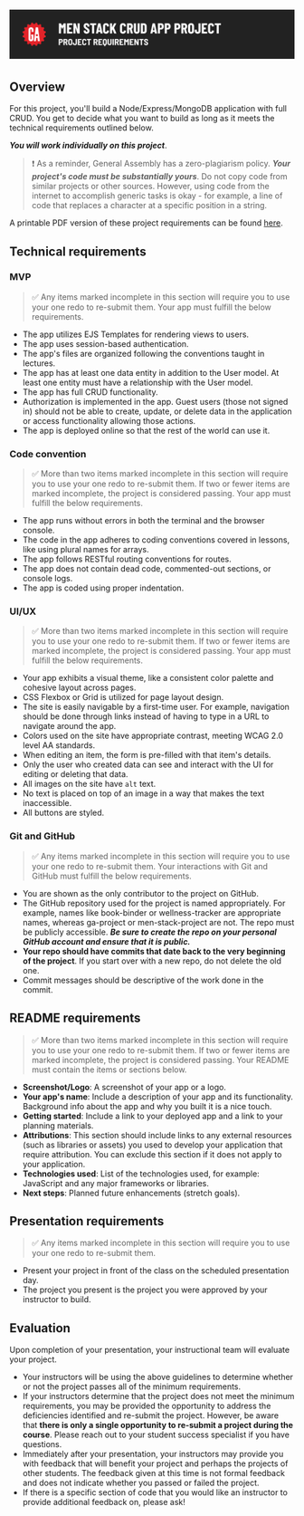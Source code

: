 # ![MEN Stack CRUD App Project - Project Requirements](./assets/hero.png)

## Overview

For this project, you'll build a Node/Express/MongoDB application with full CRUD. You get to decide what you want to build as long as it meets the technical requirements outlined below.

***You will work individually on this project***.

> ❗️ As a reminder, General Assembly has a zero-plagiarism policy. ***Your project's code must be substantially yours***. Do not copy code from similar projects or other sources. However, using code from the internet to accomplish generic tasks is okay - for example, a line of code that replaces a character at a specific position in a string.

A printable PDF version of these project requirements can be found [here](./assets/project-requirements.pdf).

## Technical requirements

### MVP

> ✅ Any items marked incomplete in this section will require you to use your one redo to re-submit them. Your app must fulfill the below requirements.

- The app utilizes EJS Templates for rendering views to users.
- The app uses session-based authentication.
- The app's files are organized following the conventions taught in lectures.
- The app has at least one data entity in addition to the User model. At least one entity must have a relationship with the User model.
- The app has full CRUD functionality.
- Authorization is implemented in the app. Guest users (those not signed in) should not be able to create, update, or delete data in the application or access functionality allowing those actions.
- The app is deployed online so that the rest of the world can use it.

### Code convention

> ✅ More than two items marked incomplete in this section will require you to use your one redo to re-submit them. If two or fewer items are marked incomplete, the project is considered passing. Your app must fulfill the below requirements.

- The app runs without errors in both the terminal and the browser console.
- The code in the app adheres to coding conventions covered in lessons, like using plural names for arrays.
- The app follows RESTful routing conventions for routes.
- The app does not contain dead code, commented-out sections, or console logs.
- The app is coded using proper indentation.

### UI/UX

> ✅ More than two items marked incomplete in this section will require you to use your one redo to re-submit them. If two or fewer items are marked incomplete, the project is considered passing. Your app must fulfill the below requirements.

- Your app exhibits a visual theme, like a consistent color palette and cohesive layout across pages.
- CSS Flexbox or Grid is utilized for page layout design.
- The site is easily navigable by a first-time user. For example, navigation should be done through links instead of having to type in a URL to navigate around the app.
- Colors used on the site have appropriate contrast, meeting WCAG 2.0 level AA standards.
- When editing an item, the form is pre-filled with that item's details.
- Only the user who created data can see and interact with the UI for editing or deleting that data.
- All images on the site have `alt` text.
- No text is placed on top of an image in a way that makes the text inaccessible.
- All buttons are styled.

### Git and GitHub

> ✅ Any items marked incomplete in this section will require you to use your one redo to re-submit them. Your interactions with Git and GitHub must fulfill the below requirements.

- You are shown as the only contributor to the project on GitHub.
- The GitHub repository used for the project is named appropriately. For example, names like book-binder or wellness-tracker are appropriate names, whereas ga-project or men-stack-project are not. The repo must be publicly accessible. ***Be sure to create the repo on your personal GitHub account and ensure that it is public.***
- **Your repo should have commits that date back to the very beginning of the project**. If you start over with a new repo, do not delete the old one.
- Commit messages should be descriptive of the work done in the commit.

## README requirements

> ✅ More than two items marked incomplete in this section will require you to use your one redo to re-submit them. If two or fewer items are marked incomplete, the project is considered passing. Your README must contain the items or sections below.

- **Screenshot/Logo**: A screenshot of your app or a logo.
- **Your app's name**: Include a description of your app and its functionality. Background info about the app and why you built it is a nice touch.
- **Getting started**: Include a link to your deployed app and a link to your planning materials.
- **Attributions**: This section should include links to any external resources (such as libraries or assets) you used to develop your application that require attribution. You can exclude this section if it does not apply to your application.
- **Technologies used**: List of the technologies used, for example: JavaScript and any major frameworks or libraries.
- **Next steps**: Planned future enhancements (stretch goals).

## Presentation requirements

> ✅ Any items marked incomplete in this section will require you to use your one redo to re-submit them.

- Present your project in front of the class on the scheduled presentation day.
- The project you present is the project you were approved by your instructor to build.

## Evaluation

Upon completion of your presentation, your instructional team will evaluate your project.

- Your instructors will be using the above guidelines to determine whether or not the project passes all of the minimum requirements.
- If your instructors determine that the project does not meet the minimum requirements, you may be provided the opportunity to address the deficiencies identified and re-submit the project. However, be aware that **there is only a single opportunity to re-submit a project during the course**. Please reach out to your student success specialist if you have questions.
- Immediately after your presentation, your instructors may provide you with feedback that will benefit your project and perhaps the projects of other students. The feedback given at this time is not formal feedback and does not indicate whether you passed or failed the project.
- If there is a specific section of code that you would like an instructor to provide additional feedback on, please ask!

